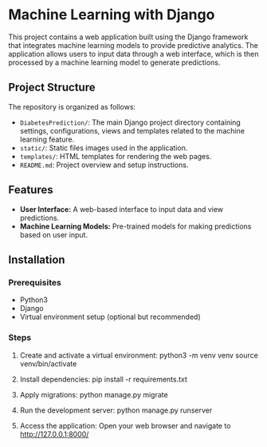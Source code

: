 # Machine Learning with Django

This project contains a web application built using the Django framework that integrates machine learning models to provide predictive analytics. The application allows users to input data through a web interface, which is then processed by a machine learning model to generate predictions.

## Project Structure
The repository is organized as follows:

- `DiabetesPrediction/`: The main Django project directory containing settings, configurations, views and templates related to the machine learning feature.
- `static/`: Static files images used in the application.
- `templates/`: HTML templates for rendering the web pages.
- `README.md`: Project overview and setup instructions.

## Features
- **User Interface:** A web-based interface to input data and view predictions.
- **Machine Learning Models:** Pre-trained models for making predictions based on user input.

## Installation

### Prerequisites
- Python3
- Django
- Virtual environment setup (optional but recommended)

### Steps   

1. Create and activate a virtual environment:
   python3 -m venv venv
   source venv/bin/activate

2. Install dependencies:
   pip install -r requirements.txt

3. Apply migrations:
   python manage.py migrate

4. Run the development server:
   python manage.py runserver

5. Access the application:
   Open your web browser and navigate to http://127.0.0.1:8000/